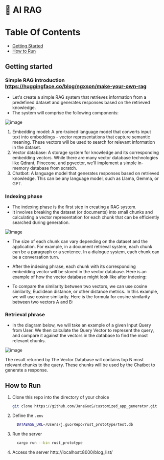 # 🔗 AI RAG

# Table Of Contents

- [Getting Started](#getting-started)
- [How to Run](#how-to-run)

## Getting started

### Simple RAG introduction https://huggingface.co/blog/ngxson/make-your-own-rag
- Let's create a simple RAG system that retrieves information from a predefined dataset and generates responses based on the retrieved knowledge.
- The system will comprise the following components:

![image](https://github.com/user-attachments/assets/f93b7b08-d20e-4bba-97d4-7724a6330803)





1. Embedding model: A pre-trained language model that converts input text into embeddings - vector representations that capture semantic meaning. These vectors will be used to search for relevant information in the dataset.
2. Vector database: A storage system for knowledge and its corresponding embedding vectors. While there are many vector database technologies like Qdrant, Pinecone, and pgvector, we'll implement a simple in-memory database from scratch.
3. Chatbot: A language model that generates responses based on retrieved knowledge. This can be any language model, such as Llama, Gemma, or GPT.


### Indexing phase
- The indexing phase is the first step in creating a RAG system. 
- It involves breaking the dataset (or documents) into small chunks and calculating a vector representation for each chunk that can be efficiently searched during generation.

![image](https://github.com/user-attachments/assets/c4075383-53ad-4cba-ad1b-5c0d9a790ba5)



- The size of each chunk can vary depending on the dataset and the application. For example, in a document retrieval system, each chunk can be a paragraph or a sentence. In a dialogue system, each chunk can be a conversation turn.

- After the indexing phrase, each chunk with its corresponding embedding vector will be stored in the vector database. Here is an example of how the vector database might look like after indexing:


- To compare the similarity between two vectors, we can use cosine similarity, Euclidean distance, or other distance metrics. In this example, we will use cosine similarity. Here is the formula for cosine similarity between two vectors A and B:


### Retrieval phrase
- In the diagram below, we will take an example of a given Input Query from User. We then calculate the Query Vector to represent the query, and compare it against the vectors in the database to find the most relevant chunks.

![image](https://github.com/user-attachments/assets/ae0b5f46-1bc6-4fbd-b632-461a3078c868)


The result returned by The Vector Database will contains top N most relevant chunks to the query. These chunks will be used by the Chatbot to generate a response.




## How to Run
1. Clone this repo into the directory of your choice
   ```bash
   git clone https://github.com/JaneGuoS/customized_app_generator.git
   ```
2. Define the `.env`
   ```bash
     DATABASE_URL=/Users/j.guo/Repo/rust_prototype/test.db
   ```
4. Run the server
   ```bash
     cargo run --bin rust_prototype
   ```
6. Access the server http://localhost:8000/blog_list/
     
